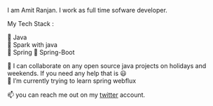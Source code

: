 I am Amit Ranjan. I work as full time sofware developer. 

My Tech Stack : 

:tada: Java <br/>
:tada: Spark with java<br/>
:tada: Spring
:tada: Spring-Boot

👯 I can collaborate on any open source java projects on holidays and weekends. If you need any help that is :smiley: <br/>
🌱 I’m currently trying to learn spring webflux <br/>


📫 you can reach me out on my [twitter](https://twitter.com/amitranjan4892) account.

<!--
**amitranjan53/amitranjan53** is a ✨ _special_ ✨ repository because its `README.md` (this file) appears on your GitHub profile.

Here are some ideas to get you started:

- 🔭 I’m currently working on ...
- 🌱 I’m currently learning ...
- 👯 I’m looking to collaborate on ...
- 🤔 I’m looking for help with ...
- 💬 Ask me about ...
- 📫 How to reach me: ...
- 😄 Pronouns: ...
- ⚡ Fun fact: ...
-->

